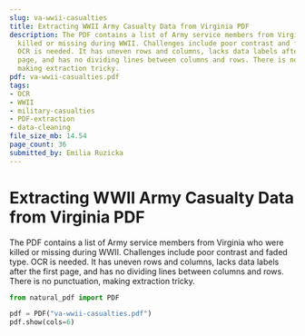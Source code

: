 ```yaml
---
slug: va-wwii-casualties
title: Extracting WWII Army Casualty Data from Virginia PDF
description: The PDF contains a list of Army service members from Virginia who were
  killed or missing during WWII. Challenges include poor contrast and faded type.
  OCR is needed. It has uneven rows and columns, lacks data labels after the first
  page, and has no dividing lines between columns and rows. There is no punctuation,
  making extraction tricky.
pdf: va-wwii-casualties.pdf
tags:
- OCR
- WWII
- military-casualties
- PDF-extraction
- data-cleaning
file_size_mb: 14.54
page_count: 36
submitted_by: Emilia Ruzicka
---
```

# Extracting WWII Army Casualty Data from Virginia PDF

The PDF contains a list of Army service members from Virginia who were killed or missing during WWII. Challenges include poor contrast and faded type. OCR is needed. It has uneven rows and columns, lacks data labels after the first page, and has no dividing lines between columns and rows. There is no punctuation, making extraction tricky.

```python
from natural_pdf import PDF

pdf = PDF("va-wwii-casualties.pdf")
pdf.show(cols=6)
```